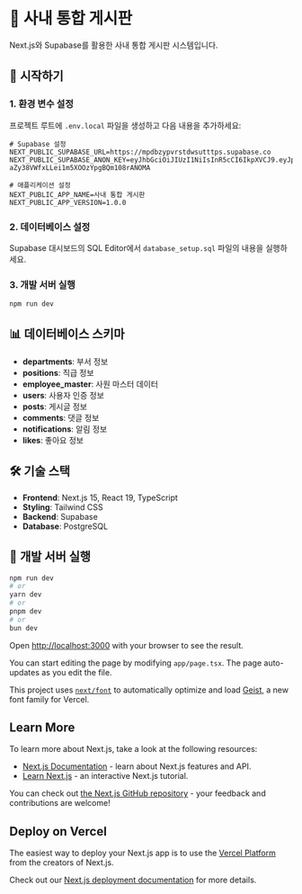# 🏥 사내 통합 게시판

Next.js와 Supabase를 활용한 사내 통합 게시판 시스템입니다.

## 🚀 시작하기

### 1. 환경 변수 설정

프로젝트 루트에 `.env.local` 파일을 생성하고 다음 내용을 추가하세요:

```env
# Supabase 설정
NEXT_PUBLIC_SUPABASE_URL=https://mpdbzypvrstdwsutttps.supabase.co
NEXT_PUBLIC_SUPABASE_ANON_KEY=eyJhbGciOiJIUzI1NiIsInR5cCI6IkpXVCJ9.eyJpc3MiOiJzdXBhYmFzZSIsInJlZiI6Im1wZGJ6eXB2cnN0ZHdzdXR0dHBzIiwicm9sZSI6ImFub24iLCJpYXQiOjE3NTY3ODI2MDMsImV4cCI6MjA3MjM1ODYwM30.eAuliCg-aZy38VWfxLLei1m5XOOzYpgBQm108rANOMA

# 애플리케이션 설정
NEXT_PUBLIC_APP_NAME=사내 통합 게시판
NEXT_PUBLIC_APP_VERSION=1.0.0
```

### 2. 데이터베이스 설정

Supabase 대시보드의 SQL Editor에서 `database_setup.sql` 파일의 내용을 실행하세요.

### 3. 개발 서버 실행

```bash
npm run dev
```

## 📊 데이터베이스 스키마

- **departments**: 부서 정보
- **positions**: 직급 정보
- **employee_master**: 사원 마스터 데이터
- **users**: 사용자 인증 정보
- **posts**: 게시글 정보
- **comments**: 댓글 정보
- **notifications**: 알림 정보
- **likes**: 좋아요 정보

## 🛠️ 기술 스택

- **Frontend**: Next.js 15, React 19, TypeScript
- **Styling**: Tailwind CSS
- **Backend**: Supabase
- **Database**: PostgreSQL

## 📝 개발 서버 실행

```bash
npm run dev
# or
yarn dev
# or
pnpm dev
# or
bun dev
```

Open [http://localhost:3000](http://localhost:3000) with your browser to see the result.

You can start editing the page by modifying `app/page.tsx`. The page auto-updates as you edit the file.

This project uses [`next/font`](https://nextjs.org/docs/app/building-your-application/optimizing/fonts) to automatically optimize and load [Geist](https://vercel.com/font), a new font family for Vercel.

## Learn More

To learn more about Next.js, take a look at the following resources:

- [Next.js Documentation](https://nextjs.org/docs) - learn about Next.js features and API.
- [Learn Next.js](https://nextjs.org/learn) - an interactive Next.js tutorial.

You can check out [the Next.js GitHub repository](https://github.com/vercel/next.js) - your feedback and contributions are welcome!

## Deploy on Vercel

The easiest way to deploy your Next.js app is to use the [Vercel Platform](https://vercel.com/new?utm_medium=default-template&filter=next.js&utm_source=create-next-app&utm_campaign=create-next-app-readme) from the creators of Next.js.

Check out our [Next.js deployment documentation](https://nextjs.org/docs/app/building-your-application/deploying) for more details.

